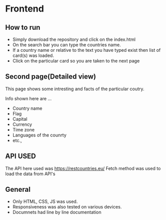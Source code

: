 <h1>Frontend</h1>

<h2>How to run</h2>
<ul>
  <li>Simply download the repository and click on the index.html</li>
  <li>On the search bar you can type the countries name.</li>
  <li>If a country name  or relative to the text you have typed exist then list of card(s) was loaded.</li>
  <li>Click on the particular card so you are taken to the next page</li>
</ul>

<h2>Second page(Detailed view)</h2>
<p>This page shows some intresting and facts of the particular coutry. </p>
<p>Info shown here are ...</p>
<ul>
 <li>Country name</li>
  <li>Flag</li>
  <li>Capital</li>
  <li>Currency</li>
  <li>Time zone</li>
  <li>Languages of the counrty</li>
  <li>etc.,</li>
 </ul>
   
<h2>API USED</h2>

The API here used was <a href="https://restcountries.eu/">https://restcountries.eu/ </a>
Fetch method was used to load the data from API's

<h2>General</h2>
<ul>
<li>Only HTML, CSS, JS was used.</li>
<li>Responsiveness was also tested on various devices.</li>
  <li>Documnets had line by line documentation</li>
</ul>
